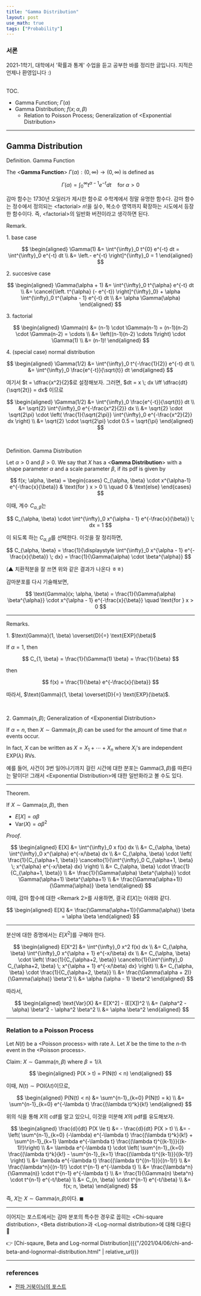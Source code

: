```yaml
---
title: "Gamma Distribution"
layout: post
use_math: true
tags: ["Probability"]
---
```


### 서론
2021-1학기, 대학에서 '확률과 통계' 수업을 듣고 공부한 바를 정리한 글입니다. 지적은 언제나 환영입니다 :)

<br><span class="statement-title">TOC.</span><br>

- Gamma Function; $\Gamma(\alpha)$
- Gamma Distribution; $f(x; \alpha, \beta)$
  - Relation to Poisson Process; Generalization of \<Exponential Distribution\>
<hr/>

## Gamma Distribution

<div class="definition" markdown="1">

<span class="statement-title">Definition.</span> Gamma Function<br>

The \<**Gamma Function**\> $\Gamma(\alpha): (0, \infty) \rightarrow (0, \infty)$ is defined as

$$
\Gamma(\alpha) = \int^{\infty}_0 t^{\alpha - 1} e^{-t} dt \quad \text{for} \; \alpha > 0
$$

</div>

감마 함수는 1730년 오일러가 제시한 함수로 수학계에서 정말 유명한 함수다. 감마 함수는 정수에서 정의되는 \<factorial\> $n!$을 실수, 복소수 영역까지 확장하는 시도에서 등장한 함수이다. 즉, \<factorial\>의 일반화 버전이라고 생각하면 된다.

<span class="statement-title">Remark.</span><br>

1\. base case

$$
\begin{aligned}
\Gamma(1) &= \int^{\infty}_0 t^{0} e^{-t} dt = \int^{\infty}_0 e^{-t} dt \\
&= \left.- e^{-t} \right]^{\infty}_0 = 1
\end{aligned}
$$

2\. succesive case

$$
\begin{aligned}
\Gamma(\alpha + 1) &= \int^{\infty}_0 t^{\alpha} e^{-t} dt \\
&= \cancel{\left. t^{\alpha} (- e^{-t}) \right]^{\infty}_0} + \alpha \int^{\infty}_0 t^{\alpha - 1} e^{-t} dt \\
&= \alpha \Gamma(\alpha)
\end{aligned}
$$

3\. factorial

$$
\begin{aligned}
\Gamma(n) &= (n-1) \cdot \Gamma(n-1) = (n-1)(n-2) \cdot \Gamma(n-2) = \cdots \\
&= \left((n-1)(n-2) \cdots 1\right) \cdot \Gamma(1) \\
&= (n-1)!
\end{aligned}
$$

4\. (special case) normal distribution

$$
\begin{aligned}
\Gamma(1/2) &= \int^{\infty}_0 t^{-\frac{1}{2}} e^{-t} dt \\
&= \int^{\infty}_0 \frac{e^{-t}}{\sqrt{t}} dt
\end{aligned}
$$

여기서 $t = \dfrac{x^2}{2}$로 설정해보자. 그러면, $dt = x \; dx \iff \dfrac{dt}{\sqrt{2t}} = dx$ 이므로

$$
\begin{aligned}
\Gamma(1/2) &= \int^{\infty}_0 \frac{e^{-t}}{\sqrt{t}} dt \\
&= \sqrt{2} \int^{\infty}_0 e^{-\frac{x^2}{2}} dx \\
&= \sqrt{2} \cdot \sqrt{2\pi} \cdot \left( \frac{1}{\sqrt{2\pi}} \int^{\infty}_0 e^{-\frac{x^2}{2}} dx \right) \\
&= \sqrt{2} \cdot \sqrt{2\pi} \cdot 0.5 = \sqrt{\pi}
\end{aligned}
$$

<br/>

<div class="definition" markdown="1">

<span class="statement-title">Definition.</span> Gamma Distribution<br/>

Let $\alpha > 0$ and $\beta > 0$. We say that $X$ has a \<**Gamma Distribution**\> with a shape parameter $\alpha$ and a scale parameter $\beta$, if its pdf is given by

$$
f(x; \alpha, \beta) = \begin{cases}
    C_{\alpha, \beta} \cdot x^{\alpha-1} e^{-\frac{x}{\beta}} & \text{for } x > 0 \\
    \quad 0 & \text{else}
\end{cases}
$$

이때, 계수 $C_{\alpha, \beta}$는 

$$
C_{\alpha, \beta} \cdot \int^{\infty}_0 x^{\alpha - 1} e^{-\frac{x}{\beta}} \; dx = 1
$$

이 되도록 하는 $C_{\alpha, \beta}$를 선택한다. 이것을 잘 정리하면,

$$
C_{\alpha, \beta} = \frac{1}{\displaystyle \int^{\infty}_0 x^{\alpha - 1} e^{-\frac{x}{\beta}} \; dx} = \frac{1}{\Gamma(\alpha) \cdot \beta^{\alpha}}
$$

(▲ 치환적분을 잘 쓰면 위와 같은 결과가 나온다 ㅎㅎ)

감마분포를 다시 기술해보면,

$$
\text{Gamma}(x; \alpha, \beta) = \frac{1}{\Gamma(\alpha) \beta^{\alpha}} \cdot x^{\alpha - 1} e^{-\frac{x}{\beta}} \quad \text{for } x > 0
$$

</div>

<hr/>

<span class="statement-title">Remarks.</span><br/>

1\. $\text{Gamma}(1, \beta) \overset{D}{=} \text{EXP}(\beta)$

If $\alpha = 1$, then

$$
C_{1, \beta} = \frac{1}{\Gamma(1) \beta} = \frac{1}{\beta}
$$

then

$$
f(x) = \frac{1}{\beta} e^{-\frac{x}{\beta}}
$$

따라서, $\text{Gamma}(1, \beta) \overset{D}{=} \text{EXP}(\beta)$.

<br/>

2\. $\text{Gamma}(n, \beta)$; Generalization of \<Exponential Distribution\>

If $\alpha = n$, then $X \sim \text{Gamma}(n, \beta)$ can be used for the amount of time that $n$ events occur.

In fact, $X$ can be written as $X = X_1 + \cdots + X_n$ where $X_i$'s are independent $\text{EXP}(\lambda)$ RVs.

예를 들어, 사건이 $3$번 일어나기까지 걸린 시간에 대한 분포는 $\text{Gamma}(3, \beta)$를 따른다는 말이다! 그래서 \<Exponential Distribution\>에 대한 일반화라고 볼 수도 있다.

<hr/>

<div class="theorem" markdown="1">

<span class="statement-title">Theorem.</span><br/>

If $X \sim \text{Gamma}(\alpha, \beta)$, then 

- $E[X] = \alpha \beta$
- $\text{Var}(X) = \alpha \beta^2$

</div>

<div class="proof" markdown="1">

<span class="statement-title">*Proof*.</span><br/>

$$
\begin{aligned}
E[X] &= \int^{\infty}_0 x f(x) dx \\
     &= C_{\alpha, \beta} \int^{\infty}_0 x^{\alpha} e^{-x/\beta} dx \\
     &= C_{\alpha, \beta} \cdot \left( \frac{1}{C_{\alpha+1, \beta}} \cancelto{1}{\int^{\infty}_0 C_{\alpha+1, \beta} \; x^{\alpha} e^{-x/\beta} dx} \right) \\
     &= C_{\alpha, \beta} \cdot \frac{1}{C_{\alpha+1, \beta}} \\
     &= \frac{1}{\Gamma(\alpha) \beta^{\alpha}} \cdot \Gamma(\alpha+1) \beta^{\alpha+1} \\
     &= \frac{\Gamma(\alpha+1)}{\Gamma(\alpha)} \beta
\end{aligned}
$$

이때, 감마 함수에 대한 \<Remark 2\>를 사용하면, 결국 $E[X]$는 아래와 같다.

$$
\begin{aligned}
    E[X] &= \frac{\Gamma(\alpha+1)}{\Gamma(\alpha)} \beta = \alpha \beta
\end{aligned}
$$

<hr/>

분산에 대한 증명에서는 $E[X^2]$를 구해야 한다.

$$
\begin{aligned}
E[X^2] &= \int^{\infty}_0 x^2 f(x) dx \\
       &= C_{\alpha, \beta} \int^{\infty}_0 x^{\alpha + 1} e^{-x/\beta} dx \\
       &= C_{\alpha, \beta} \cdot \left( \frac{1}{C_{\alpha+2, \beta}} \cancelto{1}{\int^{\infty}_0 C_{\alpha+2, \beta} \; x^{\alpha + 1} e^{-x/\beta} dx} \right) \\
       &= C_{\alpha, \beta} \cdot \frac{1}{C_{\alpha+2, \beta}} \\
       &= \frac{\Gamma(\alpha + 2)}{\Gamma(\alpha)} \beta^2 \\
       &= \alpha (\alpha - 1) \beta^2
\end{aligned}
$$

따라서, 

$$
\begin{aligned}
\text{Var}(X) &= E[X^2] - (E[X])^2 \\
            &= (\alpha^2 - \alpha) \beta^2 - \alpha^2 \beta^2 \\
            &= \alpha \beta^2 
\end{aligned}
$$

</div>

<hr/>

### Relation to a Poisson Process

Let $N(t)$ be a \<Poisson process\> with rate $\lambda$. Let $X$ be the time to the $n$-th event in the \<Poisson process\>.

Claim: $X \sim \text{Gamma}(n, \beta)$ where $\beta = 1/\lambda$

<div class="math-statement" markdown="1">

$$
\begin{aligned}
P(X > t) = P(N(t) < n)
\end{aligned}
$$

이때, $N(t) \sim \text{POI}(\lambda t)$이므로,

$$
\begin{aligned}
P(N(t) < n) &= \sum^{n-1}_{k=0} P(N(t) = k) \\
            &= \sum^{n-1}_{k=0} e^{-\lambda t} \frac{(\lambda t)^k}{k!}
\end{aligned}
$$

위의 식을 통해 $X$의 cdf를 알고 있으니, 이것을 미분해 $X$의 pdf를 유도해보자.

$$
\begin{aligned}
\frac{d}{dt} P(X \le t) &= - \frac{d}{dt} P(X > t) \\
        &= - \left( \sum^{n-1}_{k=0} (-\lambda) e^{-\lambda t} \frac{(\lambda t)^k}{k!} + \sum^{n-1}_{k=1} \lambda e^{-\lambda t} \frac{(\lambda t)^{(k-1)}}{(k-1)!}\right) \\
        &= \lambda e^{-\lambda t} \cdot \left( \sum^{n-1}_{k=0} \frac{(\lambda t)^k}{k!} - \sum^{n-1}_{k=1} \frac{(\lambda t)^{(k-1)}}{(k-1)!} \right) \\
        &= \lambda e^{-\lambda t} \frac{(\lambda t)^{(n-1)}}{(n-1)!} \\
        &= \frac{\lambda^n}{(n-1)!} \cdot t^{n-1} e^{-\lambda t} \\
        &= \frac{\lambda^n}{\Gamma(n)} \cdot t^{n-1} e^{-\lambda t} \\
        &= \frac{1}{\Gamma(n) \beta^n} \cdot t^{n-1} e^{-t/\beta} \\
        &= C_{n, \beta} \cdot t^{n-1} e^{-t/\beta} \\
        &= f(x; n, \beta)
\end{aligned}
$$

즉, $X$는 $X \sim \text{Gamma}(n, \beta)$이다. $\blacksquare$

</div>

<hr/>

이어지는 포스트에서는 감마 분포의 특수한 경우로 꼽히는 \<Chi-square distribution\>, \<Beta distribution\>과 \<Log-normal distribution\>에 대해 다룬다 🤩

👉 [Chi-sqaure, Beta and Log-normal Distribution]({{"/2021/04/06/chi-and-beta-and-lognormal-distribution.html" | relative_url}})

<hr/>

### references

- [전파 거북이님의 포스트](https://ghebook.blogspot.com/2011/12/gamma-function.html)

